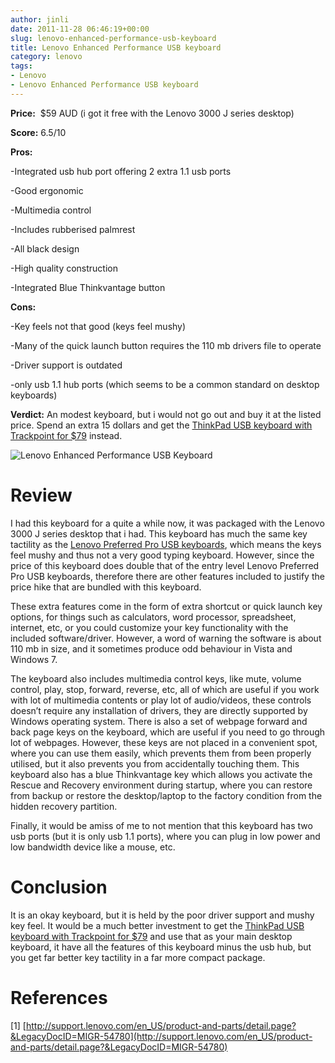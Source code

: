 ```yaml
---
author: jinli
date: 2011-11-28 06:46:19+00:00
slug: lenovo-enhanced-performance-usb-keyboard
title: Lenovo Enhanced Performance USB keyboard
category: lenovo
tags:
- Lenovo
- Lenovo Enhanced Performance USB keyboard
---
```


**Price:**  $59 AUD (i got it free with the Lenovo 3000 J series desktop)

**Score:** 6.5/10

**Pros:**

-Integrated usb hub port offering 2 extra 1.1 usb ports

-Good ergonomic

-Multimedia control

-Includes rubberised palmrest

-All black design

-High quality construction

-Integrated Blue Thinkvantage button

**Cons:**

-Key feels not that good (keys feel mushy)

-Many of the quick launch button requires the 110 mb drivers file to operate

-Driver support is outdated

-only usb 1.1 hub ports (which seems to be a common standard on desktop keyboards)

**Verdict:** An modest keyboard, but i would not go out and buy it at the listed price. Spend an extra 15 dollars and get the [ThinkPad USB keyboard with Trackpoint for $79](http://thinkorama.wordpress.com/other/keyboards/thinkpad-usb-keyboard-with-trackpoint/) instead.

![Lenovo Enhanced Performance USB Keyboard](http://support.lenovo.com/ContentResources/Migrated%20Assets/pc/support/site_wss/performance_keyboard.jpg)


# Review


I had this keyboard for a quite a while now, it was packaged with the Lenovo 3000 J series desktop that i had. This keyboard has much the same key tactility as the [Lenovo Preferred Pro USB keyboards](http://thinkorama.wordpress.com/other/keyboards/lenovo-preferred-usb-keyboard/), which means the keys feel mushy and thus not a very good typing keyboard. However, since the price of this keyboard does double that of the entry level Lenovo Preferred Pro USB keyboards, therefore there are other features included to justify the price hike that are bundled with this keyboard.

These extra features come in the form of extra shortcut or quick launch key options, for things such as calculators, word processor, spreadsheet, internet, etc, or you could customize your key functionality with the included software/driver. However, a word of warning the software is about 110 mb in size, and it sometimes produce odd behaviour in Vista and Windows 7.

The keyboard also includes multimedia control keys, like mute, volume control, play, stop, forward, reverse, etc, all of which are useful if you work with lot of multimedia contents or play lot of audio/videos, these controls doesn’t require any installation of drivers, they are directly supported by Windows operating system. There is also a set of webpage forward and back page keys on the keyboard, which are useful if you need to go through lot of webpages. However, these keys are not placed in a convenient spot, where you can use them easily, which prevents them from been properly utilised, but it also prevents you from accidentally touching them. This keyboard also has a blue Thinkvantage key which allows you activate the Rescue and Recovery environment during startup, where you can restore from backup or restore the desktop/laptop to the factory condition from the hidden recovery partition.

Finally, it would be amiss of me to not mention that this keyboard has two usb ports (but it is only usb 1.1 ports), where you can plug in low power and low bandwidth device like a mouse, etc.


# Conclusion


It is an okay keyboard, but it is held by the poor driver support and mushy key feel. It would be a much better investment to get the [ThinkPad USB keyboard with Trackpoint for $79](http://thinkorama.wordpress.com/other/keyboards/thinkpad-usb-keyboard-with-trackpoint/) and use that as your main desktop keyboard, it have all the features of this keyboard minus the usb hub, but you get far better key tactility in a far more compact package.


# References


[1] [http://support.lenovo.com/en_US/product-and-parts/detail.page?&LegacyDocID=MIGR-54780](http://support.lenovo.com/en_US/product-and-parts/detail.page?&LegacyDocID=MIGR-54780)


